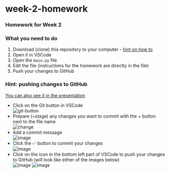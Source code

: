 # week-2-homework
### Homework for Week 2

### What you need to do
1. Download (clone) this repository to your computer - [hint on how to](https://docs.google.com/presentation/d/1Wr6w7r-XEaCtMYHbjqDT8Tvr8n77O3y2/edit#slide=id.geb9fee7eb5_0_320)
3. Open it in VSCode
4. Open the `main.py` file
5. Edit the file (instructions for the homework are directly in the file)
6. Push your changes to GitHub

### Hint: pushing changes to GitHub
[You can also see it in the presentation](https://docs.google.com/presentation/d/1Wr6w7r-XEaCtMYHbjqDT8Tvr8n77O3y2/edit#slide=id.geb9fee7eb5_0_240)
- Click on the Git button in VSCode  
![git-button](https://user-images.githubusercontent.com/20370225/132511360-8d934539-2eba-4714-b006-38a308c3caf9.png)
- Prepare (=stage) any changes you want to commit with the + button next to the file name  
![change](https://user-images.githubusercontent.com/20370225/132511457-cb0b0f6e-4f73-41c4-8fca-d9eebed764b7.png)
- Add a commit message  
![image](https://user-images.githubusercontent.com/20370225/132511610-d753a5a9-9085-4807-9214-7ece0bee8633.png)
- Click the ✅ button to commit your changes  
![image](https://user-images.githubusercontent.com/20370225/132511856-b6acea15-0750-46f2-96c7-54121f8327f9.png)
- Click on the icon in the bottom left part of VSCode to push your changes to GitHub (will look like either of the images below)  
![image](https://user-images.githubusercontent.com/20370225/132512016-56f3d964-5b6d-4cf2-a915-62f5632179ed.png)
![image](https://user-images.githubusercontent.com/20370225/132512288-b5b0827c-14f7-48cb-a87e-0419d75dab9c.png)
